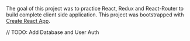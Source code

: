 The goal of this project was to practice React, Redux and React-Router to build complete client side application. 
This project was bootstrapped with [Create React App](https://github.com/facebook/create-react-app).

// TODO: Add Database and User Auth
